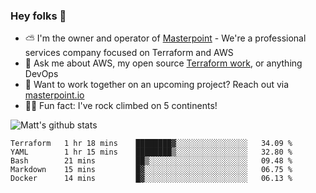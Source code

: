 

### Hey folks 👋

- ⛅️ I'm the owner and operator of [Masterpoint](https://masterpoint.io) - We're a professional services company focused on Terraform and AWS
- 💬 Ask me about AWS, my open source [Terraform work](https://github.com/masterpointio?q=terraform&type=&language=hcl), or anything DevOps
- 🔨 Want to work together on an upcoming project? Reach out via [masterpoint.io](https://masterpoint.io)
- 🧗‍♂️ Fun fact: I've rock climbed on 5 continents! 


![Matt's github stats](https://github-readme-stats.vercel.app/api?username=Gowiem&count_private=true&theme=cobalt&show_icons=true)

<!--START_SECTION:waka-->
```text
Terraform   1 hr 18 mins    ████████▓░░░░░░░░░░░░░░░░   34.09 % 
YAML        1 hr 15 mins    ████████▒░░░░░░░░░░░░░░░░   32.80 % 
Bash        21 mins         ██▒░░░░░░░░░░░░░░░░░░░░░░   09.48 % 
Markdown    15 mins         █▓░░░░░░░░░░░░░░░░░░░░░░░   06.75 % 
Docker      14 mins         █▓░░░░░░░░░░░░░░░░░░░░░░░   06.13 % 
```
<!--END_SECTION:waka-->
